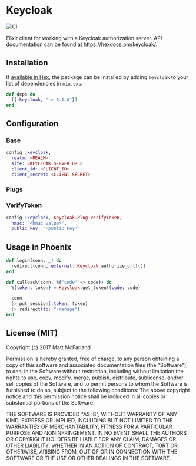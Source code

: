 # Keycloak

![CI](https://github.com/vanetix/elixir-keycloak/workflows/Verify/badge.svg)

Elixir client for working with a Keycloak authorization server. API documentation can be found at https://hexdocs.pm/keycloak/.

## Installation

If [available in Hex](https://hex.pm/docs/publish), the package can be installed
by adding `keycloak` to your list of dependencies in `mix.exs`:

```elixir
def deps do
  [{:keycloak, "~> 0.1.0"}]
end
```

## Configuration

### Base

```elixir
config :keycloak,
  realm: <REALM>
  site: <KEYCLOAK SERVER URL>
  client_id: <CLIENT_ID>
  client_secret: <CLIENT SECRET>
```

### Plugs

### VerifyToken

```elixir
config :keycloak, Keycloak.Plug.VerifyToken,
  hmac: "<hmac value>",
  public_key: "<public key>"
```

## Usage in Phoenix

```elixir
def login(conn, _) do
  redirect(conn, external: Keycloak.authorize_url!())
end

def callback(conn, %{"code" => code}) do
  %{token: token} = Keycloak.get_token!(code: code)

  conn
  |> put_session(:token, token)
  |> redirect(to: "/manage")
end
```

## License (MIT)

Copyright (c) 2017 Matt McFarland

Permission is hereby granted, free of charge, to any person obtaining a copy of this software and associated documentation files (the "Software"), to deal in the Software without restriction, including without limitation the rights to use, copy, modify, merge, publish, distribute, sublicense, and/or sell copies of the Software, and to permit persons to whom the Software is furnished to do so, subject to the following conditions: The above copyright notice and this permission notice shall be included in all copies or substantial portions of the Software.

THE SOFTWARE IS PROVIDED "AS IS", WITHOUT WARRANTY OF ANY KIND, EXPRESS OR IMPLIED, INCLUDING BUT NOT LIMITED TO THE WARRANTIES OF MERCHANTABILITY, FITNESS FOR A PARTICULAR PURPOSE AND NONINFRINGEMENT. IN NO EVENT SHALL THE AUTHORS OR COPYRIGHT HOLDERS BE LIABLE FOR ANY CLAIM, DAMAGES OR OTHER LIABILITY, WHETHER IN AN ACTION OF CONTRACT, TORT OR OTHERWISE, ARISING FROM, OUT OF OR IN CONNECTION WITH THE SOFTWARE OR THE USE OR OTHER DEALINGS IN THE SOFTWARE.
